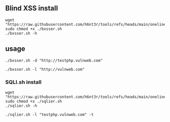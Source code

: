 ## Blind XSS install
```
wget "https://raw.githubusercontent.com/h6nt3r/tools/refs/heads/main/oneliners/bxsser.sh"
sudo chmod +x ./bxsser.sh
./bxsser.sh -h
```
## usage
```
./bxsser.sh -d "http://testphp.vulnweb.com"
```
```
./bxsser.sh -l "http://vulnweb.com"
```
### SQLI.sh install
```
wget "https://raw.githubusercontent.com/h6nt3r/tools/refs/heads/main/oneliners/sqlier.sh"
sudo chmod +x ./sqlier.sh
./sqlier.sh -h
```
```
./sqlier.sh -l "testphp.vulnweb.com" -t
```
